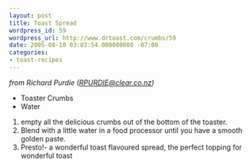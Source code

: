 ```yaml
---
layout: post
title: Toast Spread
wordpress_id: 59
wordpress_url: http://www.drtoast.com/crumbs/59
date: 2005-08-10 03:03:54.000000000 -07:00
categories:
- toast-recipes
---
```

*from Richard Purdie (RPURDIE@clear.co.nz)*

* Toaster Crumbs
* Water

1. empty all the delicious crumbs out of the bottom of the toaster.
2. Blend with a little water in a food processor until you have a smooth golden paste.
3. Presto!- a wonderful toast flavoured spread, the perfect topping for wonderful toast
